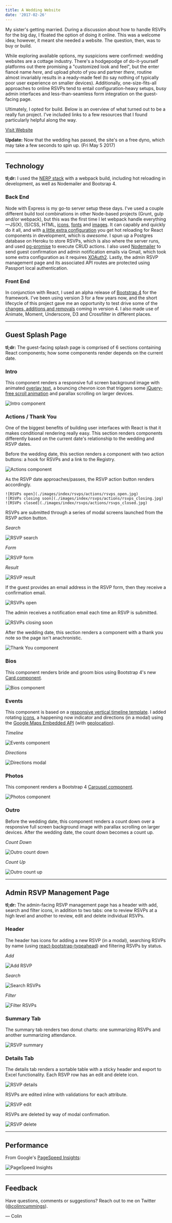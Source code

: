```yaml
---
title: A Wedding Website
date: '2017-02-26'
---
```


My sister's getting married. During a discussion about how to handle RSVPs for the big day, I floated the option of doing it online. This was a welcome idea; however, it meant she needed a website. The question, then, was to buy or build.

While exploring available options, my suspicions were confirmed: wedding websites are a cottage industry. There's a hodgepodge of do-it-yourself platforms out there promising a "customized look and feel", but the enter fiancé name _here_, and upload photo of you and partner _there_, routine almost invariably results in a ready-made feel (to say nothing of typically poor user experience on smaller devices). Additionally, one-size-fits-all approaches to online RSVPs tend to entail configuration-heavy setups, busy admin interfaces and less-than-seamless form integration on the guest-facing page.

Ultimately, I opted for build. Below is an overview of what turned out to be a really fun project. I've included links to a few resources that I found particularly helpful along the way.

[Visit Website](https://brynne-and-don.herokuapp.com/)

**Update:** Now that the wedding has passed, the site's on a free dyno, which may take a few seconds to spin up. (Fri May 5 2017)

---

## Technology

**tl;dr:** I used the [NERP stack](https://medium.com/@jkchuynh829/the-nerp-stack-29402b6a4355) with a webpack build, including hot reloading in development, as well as Nodemailer and Bootsrap 4.

### Back End

Node with Express is my go-to server setup these days. I've used a couple different build tool combinations in other Node-based projects (Grunt, gulp and/or webpack), but this was the first time I let webpack handle everything—JS(X), (S)CSS, HTML, [icons](https://paradite.com/2016/10/25/font-awesome-angular-2-webpack/), [fonts](https://shellmonger.com/2016/01/22/working-with-fonts-with-webpack/) and [images](https://survivejs.com/webpack/loading-assets/loading-/images/). It can capably and quickly do it all, and with [a little extra configuration](https://medium.com/@LopezTech/a-web-application-journey-part-3-webpack-dev-server-and-related-improvements-abd5060bd3fc) you get hot reloading for React components in development, which is _awesome_. I spun up a Postgres database on Heroku to store RSVPs, which is also where the server runs, and used [pg-promise](http://mherman.org/blog/2016/03/13/designing-a-restful-api-with-node-and-postgres/#.WLHfR1UrLIV) to execute CRUD actions. I also used [Nodemailer](http://javascript.tutorialhorizon.com/2015/07/02/send-email-node-js-express/) to send guest confirmation and admin notification emails via Gmail, which took some extra configuration as it requires [XOAuth2](http://masashi-k.blogspot.com/2013/06/sending-mail-with-gmail-using-xoauth2.html). Lastly, the admin RSVP management page and its associated API routes are protected using Passport local authentication.

### Front End

In conjunction with React, I used an alpha release of [Bootstrap 4](https://www.artembutusov.com/webpack-customizable-bootstrap-4-x-scss/) for the framework. I've been using version 3 for a few years now, and the short lifecycle of this project gave me an opportunity to test drive some of the [changes, additions and removals](https://v4-alpha.getbootstrap.com/migration/) coming in version 4. I also made use of Animate, Moment, Underscore, D3 and Crossfilter in different places.

---

## Guest Splash Page

**tl;dr:** The guest-facing splash page is comprised of 6 sections containing React components; how some components render depends on the current date.

### Intro

This component renders a responsive full screen background image with animated [overlay text](https://css-tricks.com/design-considerations-text-/images/), a bouncing chevron icon that triggers some [jQuery-free scroll animation](https://gist.github.com/joshcanhelp/a3a669df80898d4097a1e2c01dea52c1) and parallax scrolling on larger devices.

![Intro component](./images/index/sections/intro.jpg)

### Actions / Thank You

One of the biggest benefits of building user interfaces with React is that it makes conditional rendering really easy. This section renders components differently based on the current date's relationship to the wedding and RSVP dates.

Before the wedding date, this section renders a component with two action buttons: a hook for RSVPs and a link to the Registry.

![Actions component](./images/index/sections/actions.jpg)

As the RSVP date approaches/passes, the RSVP action button renders accordingly.

```grid|3|Open • Closing Soon • Closed
![RSVPs open](./images/index/rsvps/actions/rsvps_open.jpg)
![RSVPs closing soon](./images/index/rsvps/actions/rsvps_closing.jpg)
![RSVPs closed](./images/index/rsvps/actions/rsvps_closed.jpg)
```

RSVPs are submitted through a series of modal screens launched from the RSVP action button.

_Search_

![RSVP search](./images/index/rsvps/modal/search.jpg)

_Form_

![RSVP form](./images/index/rsvps/modal/form.jpg)

_Result_

![RSVP result](./images/index/rsvps/modal/result.jpg)

If the guest provides an email address in the RSVP form, then they receive a confirmation email.

![RSVPs open](./images/index/rsvps/emails/guest_confirmation.jpg)

The admin receives a notification email each time an RSVP is submitted.

![RSVPs closing soon](./images/index/rsvps/emails/admin_notification.jpg)

After the wedding date, this section renders a component with a thank you note so the page isn't anachronistic.

![Thank You component](./images/index/sections/thank_you.jpg)

### Bios

This component renders bride and groom bios using Bootstrap 4's new [Card component](https://v4-alpha.getbootstrap.com/components/card/).

![Bios component](./images/index/sections/bios.jpg)

### Events

This component is based on a [responsive vertical timeline template](https://codyhouse.co/gem/vertical-timeline/). I added rotating [icons](http://www.flaticon.com/packs/wedding-and-love), a happening now indicator and directions (in a modal) using the [Google Maps Embedded API](https://developers.google.com/maps/documentation/embed/guide) (with [geolocation](https://developers.google.com/maps/documentation/javascript/geolocation)).

_Timeline_

![Events component](./images/index/sections/events.jpg)

_Directions_

![Directions modal](./images/index/directions.jpg)

### Photos

This component renders a Bootstrap 4 [Carousel component](https://v4-alpha.getbootstrap.com/components/carousel/).

![Photos component](./images/index/sections/photos.jpg)

### Outro

Before the wedding date, this component renders a count down over a responsive full screen background image with parallax scrolling on larger devices. After the wedding date, the count down becomes a count up.

_Count Down_

![Outro count down](./images/index/sections/outro_count_down.jpg)

_Count Up_

![Outro count up](./images/index/sections/outro_count_up.jpg)

---

## Admin RSVP Management Page

**tl;dr:** The admin-facing RSVP management page has a header with add, search and filter icons, in addition to two tabs: one to review RSVPs at a high level and another to review, edit and delete individual RSVPs.

### Header

The header has icons for adding a new RSVP (in a modal), searching RSVPs by name (using [react-bootstrap-typeahead](https://github.com/ericgio/react-bootstrap-typeahead)) and filtering RSVPs by status.

_Add_

![Add RSVP](./images/rsvps/actions/add.jpg)

_Search_

![Search RSVPs](./images/rsvps/actions/search.jpg)

_Filter_

![Filter RSVPs](./images/rsvps/actions/filter.jpg)

### Summary Tab

The summary tab renders two donut charts: one summarizing RSVPs and another summarizing attendance.

![RSVP summary](./images/rsvps/tabs/summary.jpg)

### Details Tab

The details tab renders a sortable table with a sticky header and export to Excel functionality. Each RSVP row has an edit and delete icon.

![RSVP details](./images/rsvps/tabs/details.jpg)

RSVPs are edited inline with validations for each attribute.

![RSVP edit](./images/rsvps/actions/edit.jpg)

RSVPs are deleted by way of modal confirmation.

![RSVP delete](./images/rsvps/actions/delete.jpg)

---

## Performance

From Google's [PageSpeed Insights](https://testmysite.thinkwithgoogle.com/):

![PageSpeed Insights](./images/page_speed.jpg)

---

## Feedback

Have questions, comments or suggestions? Reach out to me on Twitter ([@colinrcummings](https://twitter.com/colinrcummings)).

— Colin

